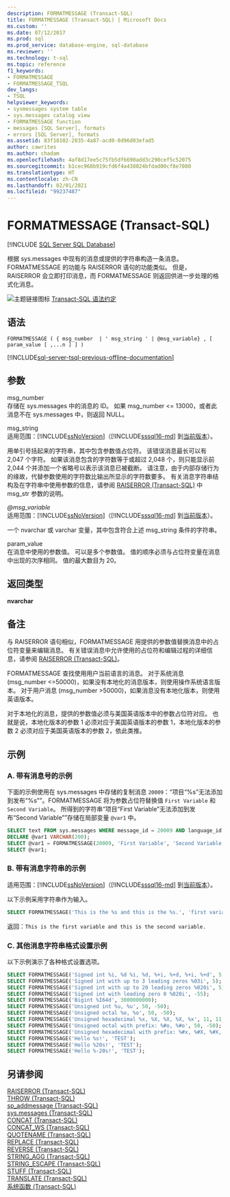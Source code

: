 ```yaml
---
description: FORMATMESSAGE (Transact-SQL)
title: FORMATMESSAGE (Transact-SQL) | Microsoft Docs
ms.custom: ''
ms.date: 07/12/2017
ms.prod: sql
ms.prod_service: database-engine, sql-database
ms.reviewer: ''
ms.technology: t-sql
ms.topic: reference
f1_keywords:
- FORMATMESSAGE
- FORMATMESSAGE_TSQL
dev_langs:
- TSQL
helpviewer_keywords:
- sysmessages system table
- sys.messages catalog view
- FORMATMESSAGE function
- messages [SQL Server], formats
- errors [SQL Server], formats
ms.assetid: 83f18102-2035-4a87-acd0-8d96d03efad5
author: cawrites
ms.author: chadam
ms.openlocfilehash: 4af8d17ee5c75fb5df6690add3c290cef5c52075
ms.sourcegitcommit: b1cec968b919cfd6f4a438024bfdad00cf8e7080
ms.translationtype: HT
ms.contentlocale: zh-CN
ms.lasthandoff: 02/01/2021
ms.locfileid: "99237487"
---
```

# <a name="formatmessage-transact-sql"></a>FORMATMESSAGE (Transact-SQL)
[!INCLUDE [SQL Server SQL Database](../../includes/applies-to-version/sql-asdb.md)]

  根据 sys.messages 中现有的消息或提供的字符串构造一条消息。 FORMATMESSAGE 的功能与 RAISERROR 语句的功能类似。 但是，RAISERROR 会立即打印消息，而 FORMATMESSAGE 则返回供进一步处理的格式化消息。  
  
 ![主题链接图标](../../database-engine/configure-windows/media/topic-link.gif "“主题链接”图标") [Transact-SQL 语法约定](../../t-sql/language-elements/transact-sql-syntax-conventions-transact-sql.md)  
  
## <a name="syntax"></a>语法  
  
```syntaxsql
FORMATMESSAGE ( { msg_number  | ' msg_string ' | @msg_variable} , [ param_value [ ,...n ] ] )  
```  
  
[!INCLUDE[sql-server-tsql-previous-offline-documentation](../../includes/sql-server-tsql-previous-offline-documentation.md)]

## <a name="arguments"></a>参数
 msg_number  
 存储在 sys.messages 中的消息的 ID。 如果 msg_number <= 13000，或者此消息不在 sys.messages 中，则返回 NULL。  
  
 msg_string  
 适用范围：[!INCLUDE[ssNoVersion](../../includes/ssnoversion-md.md)]（[!INCLUDE[sssql16-md](../../includes/sssql16-md.md)] 到[当前版本](/troubleshoot/sql/general/determine-version-edition-update-level)）。  
  
 用单引号括起来的字符串，其中包含参数值占位符。 该错误消息最长可以有 2,047 个字符。 如果该消息包含的字符数等于或超过 2,048 个，则只能显示前 2,044 个并添加一个省略号以表示该消息已被截断。 请注意，由于内部存储行为的缘故，代替参数使用的字符数比输出所显示的字符数要多。  有关消息字符串结构及在字符串中使用参数的信息，请参阅 [RAISERROR (Transact-SQL)](../../t-sql/language-elements/raiserror-transact-sql.md) 中 msg_str 参数的说明。  

 *@msg_variable*  
 适用范围：[!INCLUDE[ssNoVersion](../../includes/ssnoversion-md.md)]（[!INCLUDE[sssql16-md](../../includes/sssql16-md.md)] 到[当前版本](/troubleshoot/sql/general/determine-version-edition-update-level)）。  
  
 一个 nvarchar 或 varchar 变量，其中包含符合上述 msg_string 条件的字符串。  
  
 param_value  
 在消息中使用的参数值。 可以是多个参数值。 值的顺序必须与占位符变量在消息中出现的次序相同。 值的最大数目为 20。  
  
## <a name="return-types"></a>返回类型  
 **nvarchar**  
  
## <a name="remarks"></a>备注  
 与 RAISERROR 语句相似，FORMATMESSAGE 用提供的参数值替换消息中的占位符变量来编辑消息。 有关错误消息中允许使用的占位符和编辑过程的详细信息，请参阅 [RAISERROR (Transact-SQL)](../../t-sql/language-elements/raiserror-transact-sql.md)。  
  
 FORMATMESSAGE 查找使用用户当前语言的消息。 对于系统消息 (msg_number <=50000)，如果没有本地化的消息版本，则使用操作系统语言版本。 对于用户消息 (msg_number >50000)，如果消息没有本地化版本，则使用英语版本。
  
 对于本地化的消息，提供的参数值必须与美国英语版本中的参数占位符对应。 也就是说，本地化版本的参数 1 必须对应于美国英语版本的参数 1，本地化版本的参数 2 必须对应于美国英语版本的参数 2，依此类推。  
  
## <a name="examples"></a>示例  
  
### <a name="a-example-with-a-message-number"></a>A. 带有消息号的示例  
 下面的示例使用在 sys.messages 中存储的复制消息 `20009`：“项目“%s”无法添加到发布“%s””。FORMATMESSAGE 将为参数占位符替换值 `First Variable` 和 `Second Variable`。 所得到的字符串“项目“First Variable”无法添加到发布“Second Variable””存储在局部变量 `@var1` 中。  
  
```sql
SELECT text FROM sys.messages WHERE message_id = 20009 AND language_id = 1033;  
DECLARE @var1 VARCHAR(200);   
SELECT @var1 = FORMATMESSAGE(20009, 'First Variable', 'Second Variable');   
SELECT @var1;  
```  
  
### <a name="b-example-with-a-message-string"></a>B. 带有消息字符串的示例  
  
适用范围：[!INCLUDE[ssNoVersion](../../includes/ssnoversion-md.md)]（[!INCLUDE[sssql16-md](../../includes/sssql16-md.md)] 到[当前版本](/troubleshoot/sql/general/determine-version-edition-update-level)）。  
  
 以下示例采用字符串作为输入。  
  
```sql
SELECT FORMATMESSAGE('This is the %s and this is the %s.', 'first variable', 'second variable') AS Result;  
```  
  
 返回：`This is the first variable and this is the second variable.`  
  
### <a name="c-additional-message-string-formatting-examples"></a>C. 其他消息字符串格式设置示例  
 以下示例演示了各种格式设置选项。  
  
```sql
SELECT FORMATMESSAGE('Signed int %i, %d %i, %d, %+i, %+d, %+i, %+d', 5, -5, 50, -50, -11, -11, 11, 11);
SELECT FORMATMESSAGE('Signed int with up to 3 leading zeros %03i', 5);  
SELECT FORMATMESSAGE('Signed int with up to 20 leading zeros %020i', 5);  
SELECT FORMATMESSAGE('Signed int with leading zero 0 %020i', -55);  
SELECT FORMATMESSAGE('Bigint %I64d', 3000000000);
SELECT FORMATMESSAGE('Unsigned int %u, %u', 50, -50);  
SELECT FORMATMESSAGE('Unsigned octal %o, %o', 50, -50);  
SELECT FORMATMESSAGE('Unsigned hexadecimal %x, %X, %X, %X, %x', 11, 11, -11, 50, -50);  
SELECT FORMATMESSAGE('Unsigned octal with prefix: %#o, %#o', 50, -50);  
SELECT FORMATMESSAGE('Unsigned hexadecimal with prefix: %#x, %#X, %#X, %X, %x', 11, 11, -11, 50, -50);  
SELECT FORMATMESSAGE('Hello %s!', 'TEST');  
SELECT FORMATMESSAGE('Hello %20s!', 'TEST');  
SELECT FORMATMESSAGE('Hello %-20s!', 'TEST');  
```  
  
## <a name="see-also"></a>另请参阅  
 [RAISERROR (Transact-SQL)](../../t-sql/language-elements/raiserror-transact-sql.md)  
 [THROW (Transact-SQL)](../../t-sql/language-elements/throw-transact-sql.md)   
 [sp_addmessage (Transact-SQL)](../../relational-databases/system-stored-procedures/sp-addmessage-transact-sql.md)   
 [sys.messages (Transact-SQL)](../../relational-databases/system-catalog-views/messages-for-errors-catalog-views-sys-messages.md)   
 [CONCAT (Transact-SQL)](../../t-sql/functions/concat-transact-sql.md)  
 [CONCAT_WS (Transact-SQL)](../../t-sql/functions/concat-ws-transact-sql.md)  
 [QUOTENAME (Transact-SQL)](../../t-sql/functions/quotename-transact-sql.md)  
 [REPLACE (Transact-SQL)](../../t-sql/functions/replace-transact-sql.md)  
 [REVERSE (Transact-SQL)](../../t-sql/functions/reverse-transact-sql.md)  
 [STRING_AGG (Transact-SQL)](../../t-sql/functions/string-agg-transact-sql.md)  
 [STRING_ESCAPE (Transact-SQL)](../../t-sql/functions/string-escape-transact-sql.md)  
 [STUFF (Transact-SQL)](../../t-sql/functions/stuff-transact-sql.md)  
 [TRANSLATE (Transact-SQL)](../../t-sql/functions/translate-transact-sql.md)  
 [系统函数 (Transact-SQL)](../../relational-databases/system-functions/system-functions-category-transact-sql.md)   
